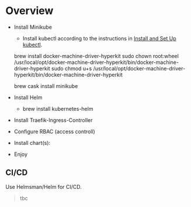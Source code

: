 
# Overview

- Install Minikube
    - Install kubectl according to the instructions in [Install and Set Up kubectl](https://kubernetes.io/docs/tasks/tools/install-kubectl/).
    
    
    brew install docker-machine-driver-hyperkit
    sudo chown root:wheel /usr/local/opt/docker-machine-driver-hyperkit/bin/docker-machine-driver-hyperkit
    sudo chmod u+s /usr/local/opt/docker-machine-driver-hyperkit/bin/docker-machine-driver-hyperkit

    brew cask install minikube

- Install Helm
    - brew install kubernetes-helm
- Install Traefik-Ingress-Controller
- Configure RBAC (access controll)
- Install chart(s):
- Enjoy

## CI/CD

Use Helmsman/Helm for CI/CD.

> tbc
